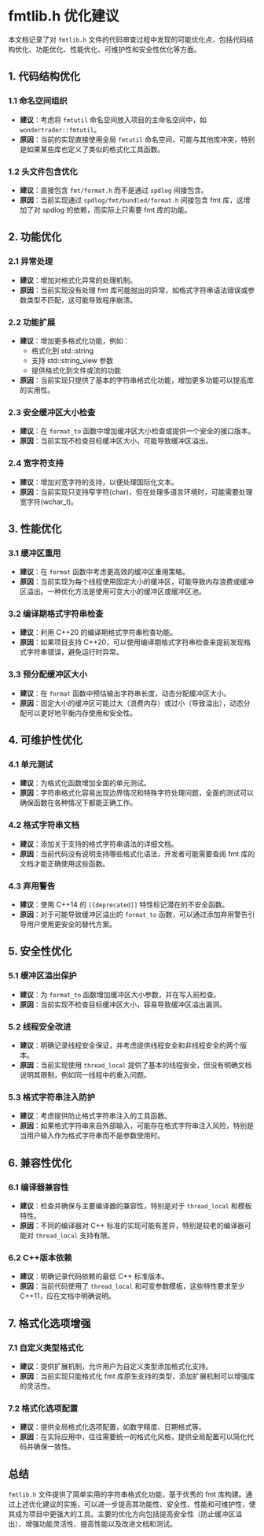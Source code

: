 # fmtlib.h 优化建议

本文档记录了对 `fmtlib.h` 文件的代码审查过程中发现的可能优化点，包括代码结构优化、功能优化、性能优化、可维护性和安全性优化等方面。

## 1. 代码结构优化

### 1.1 命名空间组织

- **建议**：考虑将 `fmtutil` 命名空间放入项目的主命名空间中，如 `wondertrader::fmtutil`。
- **原因**：当前的实现直接使用全局 `fmtutil` 命名空间，可能与其他库冲突，特别是如果某些库也定义了类似的格式化工具函数。

### 1.2 头文件包含优化

- **建议**：直接包含 `fmt/format.h` 而不是通过 `spdlog` 间接包含。
- **原因**：当前实现通过 `spdlog/fmt/bundled/format.h` 间接包含 fmt 库，这增加了对 spdlog 的依赖，而实际上只需要 fmt 库的功能。

## 2. 功能优化

### 2.1 异常处理

- **建议**：增加对格式化异常的处理机制。
- **原因**：当前实现没有处理 fmt 库可能抛出的异常，如格式字符串语法错误或参数类型不匹配，这可能导致程序崩溃。

### 2.2 功能扩展

- **建议**：增加更多格式化功能，例如：
  - 格式化到 std::string
  - 支持 std::string_view 参数
  - 提供格式化到文件或流的功能
- **原因**：当前实现只提供了基本的字符串格式化功能，增加更多功能可以提高库的实用性。

### 2.3 安全缓冲区大小检查

- **建议**：在 `format_to` 函数中增加缓冲区大小检查或提供一个安全的接口版本。
- **原因**：当前实现不检查目标缓冲区大小，可能导致缓冲区溢出。

### 2.4 宽字符支持

- **建议**：增加对宽字符的支持，以便处理国际化文本。
- **原因**：当前实现只支持窄字符(char)，但在处理多语言环境时，可能需要处理宽字符(wchar_t)。

## 3. 性能优化

### 3.1 缓冲区重用

- **建议**：在 `format` 函数中考虑更高效的缓冲区重用策略。
- **原因**：当前实现为每个线程使用固定大小的缓冲区，可能导致内存浪费或缓冲区溢出。一种优化方法是使用可变大小的缓冲区或缓冲区池。

### 3.2 编译期格式字符串检查

- **建议**：利用 C++20 的编译期格式字符串检查功能。
- **原因**：如果项目支持 C++20，可以使用编译期格式字符串检查来提前发现格式字符串错误，避免运行时异常。

### 3.3 预分配缓冲区大小

- **建议**：在 `format` 函数中预估输出字符串长度，动态分配缓冲区大小。
- **原因**：固定大小的缓冲区可能过大（浪费内存）或过小（导致溢出），动态分配可以更好地平衡内存使用和安全性。

## 4. 可维护性优化

### 4.1 单元测试

- **建议**：为格式化函数增加全面的单元测试。
- **原因**：字符串格式化容易出现边界情况和特殊字符处理问题，全面的测试可以确保函数在各种情况下都能正确工作。

### 4.2 格式字符串文档

- **建议**：添加关于支持的格式字符串语法的详细文档。
- **原因**：当前代码没有说明支持哪些格式化语法，开发者可能需要查阅 fmt 库的文档才能正确使用这些函数。

### 4.3 弃用警告

- **建议**：使用 C++14 的 `[[deprecated]]` 特性标记潜在的不安全函数。
- **原因**：对于可能导致缓冲区溢出的 `format_to` 函数，可以通过添加弃用警告引导用户使用更安全的替代方案。

## 5. 安全性优化

### 5.1 缓冲区溢出保护

- **建议**：为 `format_to` 函数增加缓冲区大小参数，并在写入前检查。
- **原因**：当前实现不检查目标缓冲区大小，容易导致缓冲区溢出漏洞。

### 5.2 线程安全改进

- **建议**：明确记录线程安全保证，并考虑提供线程安全和非线程安全的两个版本。
- **原因**：当前实现使用 `thread_local` 提供了基本的线程安全，但没有明确文档说明其限制，例如同一线程中的重入问题。

### 5.3 格式字符串注入防护

- **建议**：考虑提供防止格式字符串注入的工具函数。
- **原因**：如果格式字符串来自外部输入，可能存在格式字符串注入风险，特别是当用户输入作为格式字符串而不是参数使用时。

## 6. 兼容性优化

### 6.1 编译器兼容性

- **建议**：检查并确保与主要编译器的兼容性，特别是对于 `thread_local` 和模板特性。
- **原因**：不同的编译器对 C++ 标准的实现可能有差异，特别是较老的编译器可能对 `thread_local` 支持有限。

### 6.2 C++版本依赖

- **建议**：明确记录代码依赖的最低 C++ 标准版本。
- **原因**：当前代码使用了 `thread_local` 和可变参数模板，这些特性要求至少 C++11，应在文档中明确说明。

## 7. 格式化选项增强

### 7.1 自定义类型格式化

- **建议**：提供扩展机制，允许用户为自定义类型添加格式化支持。
- **原因**：当前实现只能格式化 fmt 库原生支持的类型，添加扩展机制可以增强库的灵活性。

### 7.2 格式化选项配置

- **建议**：提供全局格式化选项配置，如数字精度、日期格式等。
- **原因**：在实际应用中，往往需要统一的格式化风格，提供全局配置可以简化代码并确保一致性。

## 总结

`fmtlib.h` 文件提供了简单实用的字符串格式化功能，基于优秀的 fmt 库构建。通过上述优化建议的实施，可以进一步提高其功能性、安全性、性能和可维护性，使其成为项目中更强大的工具。主要的优化方向包括提高安全性（防止缓冲区溢出）、增强功能灵活性、提高性能以及改进文档和测试。
